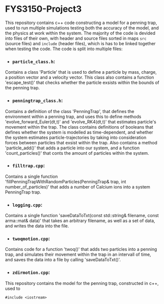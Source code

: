 # FYS3150-Project3

This repository contains c++ code constructing a model for a penning trap, used to run multiple simulations testing both the accuracy of the model, and the physics at work within the system. The majority of the code is devided into files of their own, with header and source files sorted in maps `src` (source files) and `include` (header files), which is has to be linked together when testing the code. The code is split into multiple files: 

- ### `particle_class.h`:
Contains a class 'Particle' that is used to define a particle by mass, charge, a position vector and a velocity vector. This class also contains a function 'escape_test()' that checks whether the particle exsists within the bounds of the penning trap. 

- ### `penningtrap_class.h`:
Contains a definition of the class 'PenningTrap', that defines the environment within a penning trap, and uses this to define methods 'evolve_forward_Euler(dt,t)' and 'evolve_RK4(dt,t)' that estimates particle's movement within the trap. The class contains definitions of booleans that defines whether the system is modelled as time-dependent, and whether the system estimates particle-trajectories by taking into consideration forces between particles that exsist within the trap. Also contains a method 'particle_add()' that adds a particle into our system, and a function 'count_particles()' that conts the amount of particles within the system.

- ### `filltrap.cpp`:
Contains a single function 'fillPenningTrapWithRandomParticles(PenningTrap& trap, int number_of_particles)' that adds a number of Calcium ions into a system PenningTrap trap. 

- ### `logging.cpp`:
Contains a single function 'saveDataToTxt(const std::string& filename, const arma::mat& data)' that takes an arbitrary filename, as well as a set of data, and writes the data into the file. 

- ###  `twoqmotion.cpp`:
Contains code for a function 'twoq()' that adds two particles into a penning trap, and simulates their movement within the trap in an intervall of time, and saves the data into a file by calling 'saveDataToTxt()'. 

- ###  `zdirmotion.cpp`:



This repository contains the model for the penning trap, constructed in c++, used to


`#include <iostream>`
